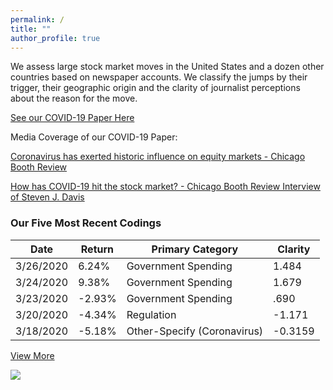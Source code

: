 ```yaml
---
permalink: /
title: ""
author_profile: true
---
```


<p>We assess large stock market moves in the United States and a dozen other countries based on newspaper accounts. We classify the jumps by their trigger, their geographic origin and the clarity of journalist perceptions about the reason for the move.</p>

<a href="https://stockjumpswebsite.github.io/stockjumps/files/COVIDMarketReaction.pdf" target="_blank">See our COVID-19 Paper Here</a> 

Media Coverage of our COVID-19 Paper:

<a href='https://review.chicagobooth.edu/finance/2020/article/coronavirus-has-exerted-historic-influence-equity-markets' target='_blank'>Coronavirus has exerted historic influence on equity markets - Chicago Booth Review</a>

<a href='https://review.chicagobooth.edu/finance/2020/video/how-has-covid-19-hit-stock-market' target='_blank'>How has COVID-19 hit the stock market? - Chicago Booth Review Interview of Steven J. Davis</a>

<h3>Our Five Most Recent Codings</h3>
<table>
  <thead>
    <tr>
      <th>Date</th>
      <th>Return</th>
      <th>Primary Category</th>
      <th>Clarity</th>
    </tr>
  </thead>
    <tr>
      <td>3/26/2020</td>
      <td>6.24%</td>
      <td>Government Spending</td>
      <td>1.484</td>
    </tr>
    <tr>
      <td>3/24/2020</td>
      <td>9.38%</td>
      <td>Government Spending</td>
      <td>1.679</td>
    </tr>
        <tr>
      <td>3/23/2020</td>
      <td>-2.93%</td>
      <td>Government Spending</td>
      <td>.690</td>
    </tr>
      <tr>
      <td>3/20/2020</td>
      <td>-4.34%</td>
      <td>Regulation</td>
      <td> -1.171 </td>
    </tr>
    <tr>
      <td>3/18/2020</td>
      <td>-5.18%</td>
      <td>Other-Specify (Coronavirus)</td>
      <td>-0.3159</td>
    </tr>
  </table>
  <a href="https://docs.google.com/spreadsheets/d/1BtWwJ-DSvbxsfPoDShWBvEgVbbt65C1g5qiDQST4Sic/edit#gid=1174245246" target="_blank">View More</a>

<a href='https://docs.google.com/spreadsheets/d/1BtWwJ-DSvbxsfPoDShWBvEgVbbt65C1g5qiDQST4Sic/edit#gid=1174245246'><img src='https://stockjumpswebsite.github.io/stockjumps/files/fig1v2.png'></a> 
  



